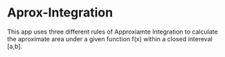 # Aprox-Integration
This app uses three different rules of Approxiamte Integration to calculate the aproximate area under a given function f(x) within a closed intereval [a,b]. 
